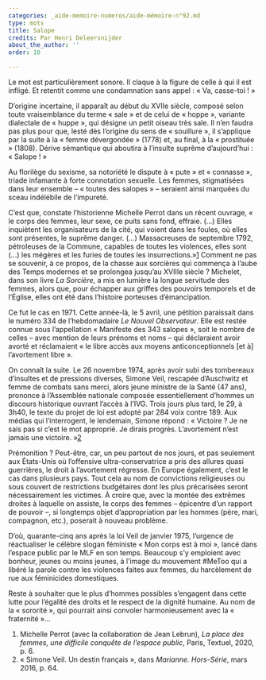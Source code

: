 ```yaml
---
categories: _aide-memoire-numeros/aide-mémoire-n°92.md
type: mots
title: Salope
credits: Par Henri Deleersnijder
about_the_author: ''
order: 10

---
```

Le mot est particulièrement sonore. Il claque à la figure de celle à qui il est infligé. Et retentit comme une condamnation sans appel : « Va, casse-toi ! »

D’origine incertaine, il apparaît au début du XVIIe siècle, composé selon toute vraisemblance du terme « sale » et de celui de « hoppe », variante dialectale de « huppe », qui désigne un petit oiseau très sale. Il n’en faudra pas plus pour que, lesté dès l’origine du sens de « souillure », il s’applique par la suite à la « femme dévergondée » (1778) et, au final, à la « prostituée » (1808). Dérive sémantique qui aboutira à l’insulte suprême d’aujourd’hui : « Salope ! »

Au florilège du sexisme, sa notoriété le dispute à « pute » et « connasse », triade infamante à forte connotation sexuelle. Les femmes, stigmatisées dans leur ensemble – « toutes des salopes » – seraient ainsi marquées du sceau indélébile de l’impureté.

C’est que, constate l’historienne Michelle Perrot dans un récent ouvrage, « le corps des femmes, leur sexe, ce puits sans fond, effraie. (...) Elles inquiètent les organisateurs de la cité, qui voient dans les foules, où elles sont présentes, le suprême danger. (...) Massacreuses de septembre 1792, pétroleuses de la Commune, capables de toutes les violences, elles sont (...) les mégères et les furies de toutes les insurrections.»[1](#footnote-1) Comment ne pas se souvenir, à ce propos, de la chasse aux sorcières qui commença à l’aube des Temps modernes et se prolongea jusqu’au XVIIIe siècle ? Michelet, dans son livre _La Sorcière_, a mis en lumière la longue servitude des femmes, alors que, pour échapper aux griffes des pouvoirs temporels et de l’Église, elles ont été dans l’histoire porteuses d’émancipation.

Ce fut le cas en 1971. Cette année-là, le 5 avril, une pétition paraissait dans le numéro 334 de l’hebdomadaire _Le Nouvel Observateur_. Elle est restée connue sous l’appellation « Manifeste des 343 salopes », soit le nombre de celles – avec mention de leurs prénoms et noms – qui déclaraient avoir avorté et réclamaient « le libre accès aux moyens anticonceptionnels \[et à\] l’avortement libre ».

On connaît la suite. Le 26 novembre 1974, après avoir subi des tombereaux d’insultes et de pressions diverses, Simone Veil, rescapée d’Auschwitz et femme de combats sans merci, alors jeune ministre de la Santé (47 ans), prononce à l’Assemblée nationale composée essentiellement d’hommes un discours historique ouvrant l’accès à l’IVG. Trois jours plus tard, le 29, à 3h40, le texte du projet de loi est adopté par 284 voix contre 189. Aux médias qui l’interrogent, le lendemain, Simone répond : « Victoire ? Je ne sais pas si c’est le mot approprié. Je dirais progrès. L’avortement n’est jamais une victoire. »[2](#footnote-2)

Prémonition ? Peut-être, car, un peu partout de nos jours, et pas seulement aux États-Unis où l’offensive ultra-conservatrice a pris des allures quasi guerrières, le droit à l’avortement régresse. En Europe également, c’est le cas dans plusieurs pays. Tout cela au nom de convictions religieuses ou sous couvert de restrictions budgétaires dont les plus précarisées seront nécessairement les victimes. À croire que, avec la montée des extrêmes droites à laquelle on assiste, le corps des femmes – épicentre d’un rapport de pouvoir –, si longtemps objet d’appropriation par les hommes (père, mari, compagnon, etc.), poserait à nouveau problème.

D’où, quarante-cinq ans après la loi Veil de janvier 1975, l’urgence de réactualiser le célèbre slogan féministe « Mon corps est à moi », lancé dans l’espace public par le MLF en son temps. Beaucoup s’y emploient avec bonheur, jeunes ou moins jeunes, à l’image du mouvement #MeToo qui a libéré la parole contre les violences faites aux femmes, du harcèlement de rue aux féminicides domestiques.

Reste à souhaiter que le plus d’hommes possibles s’engagent dans cette lutte pour l’égalité des droits et le respect de la dignité humaine. Au nom de la « sororité », qui pourrait ainsi convoler harmonieusement avec la « fraternité »...

1. Michelle Perrot (avec la collaboration de Jean Lebrun), _La place des femmes, une difficile conquête de l’espace public_, Paris, Textuel, 2020, p. 6.
2. « Simone Veil. Un destin français », dans _Marianne. Hors-Série_, mars 2016, p. 64.